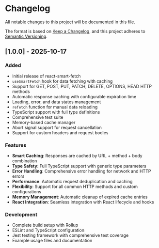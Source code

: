 # Changelog

All notable changes to this project will be documented in this file.

The format is based on [Keep a Changelog](https://keepachangelog.com/en/1.0.0/),
and this project adheres to [Semantic Versioning](https://semver.org/spec/v2.0.0.html).

## [1.0.0] - 2025-10-17

### Added
- Initial release of react-smart-fetch
- `useSmartFetch` hook for data fetching with caching
- Support for GET, POST, PUT, PATCH, DELETE, OPTIONS, HEAD HTTP methods
- Automatic response caching with configurable expiration time
- Loading, error, and data states management
- `refetch` function for manual data reloading
- TypeScript support with full type definitions
- Comprehensive test suite
- Memory-based cache manager
- Abort signal support for request cancellation
- Support for custom headers and request bodies

### Features
- **Smart Caching**: Responses are cached by URL + method + body combination
- **Type Safety**: Full TypeScript support with generic type parameters
- **Error Handling**: Comprehensive error handling for network and HTTP errors
- **Performance**: Automatic request deduplication and caching
- **Flexibility**: Support for all common HTTP methods and custom configurations
- **Memory Management**: Automatic cleanup of expired cache entries
- **React Integration**: Seamless integration with React lifecycle and hooks

### Development
- Complete build setup with Rollup
- ESLint and TypeScript configuration
- Jest testing framework with comprehensive test coverage
- Example usage files and documentation